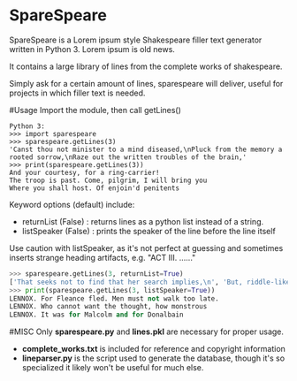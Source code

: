 SpareSpeare
===========
SpareSpeare is a Lorem ipsum style Shakespeare filler text generator written in Python 3. Lorem ipsum is old news.

It contains a large library of lines from the complete works of shakespeare.

Simply ask for a certain amount of lines, sparespeare will deliver, useful for projects in which filler text is needed.

#Usage
Import the module, then call getLines()

```
Python 3:
>>> import sparespeare
>>> sparespeare.getLines(3)
'Canst thou not minister to a mind diseased,\nPluck from the memory a rooted sorrow,\nRaze out the written troubles of the brain,'
>>> print(sparespeare.getLines(3))
And your courtesy, for a ring-carrier!
The troop is past. Come, pilgrim, I will bring you
Where you shall host. Of enjoin'd penitents
```

Keyword options (default)  include:

* returnList (False) : returns lines as a python list instead of a string.
* listSpeaker (False) : prints the speaker of the line before the line itself

Use caution with listSpeaker, as it's not perfect at guessing and sometimes inserts strange heading artifacts, e.g. "ACT III. ......"

```python
>>> sparespeare.getLines(3, returnList=True)
['That seeks not to find that her search implies,\n', 'But, riddle-like, lives sweetly where she dies!\n', 'Had you not lately an intent-speak truly-']
>>> print(sparespeare.getLines(3, listSpeaker=True))
LENNOX. For Fleance fled. Men must not walk too late.
LENNOX. Who cannot want the thought, how monstrous
LENNOX. It was for Malcolm and for Donalbain
```

#MISC
Only **sparespeare.py** and **lines.pkl** are necessary for proper usage.

* **complete_works.txt** is included for reference and copyright information
* **lineparser.py** is the script used to generate the database, though it's so specialized it likely won't be useful for much else.
